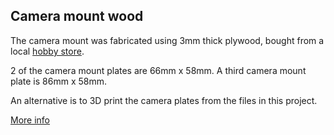 ## Camera mount wood

The camera mount was fabricated using 3mm thick plywood, bought from a local [hobby store](https://www.michaels.com/revell-birch-plywood-sheet-3mmx6inx12in/10307259.html).

2 of the camera mount plates are 66mm x 58mm. A third camera mount plate is 86mm x 58mm.

An alternative is to 3D print the camera plates from the files in this project.

[More info](../tasks/cameraplates.md)
